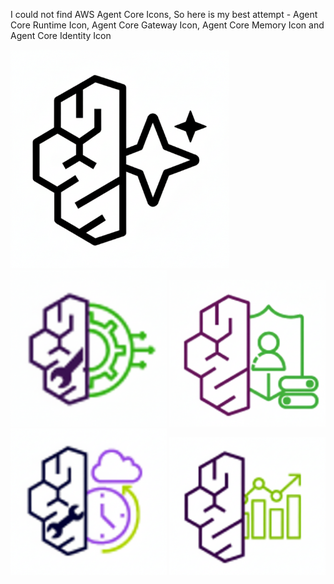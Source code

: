 I could not find AWS Agent Core Icons, So here is my best attempt - Agent Core Runtime Icon, Agent Core Gateway Icon, Agent Core Memory Icon and Agent Core Identity Icon
<p></p>
<img src="agentcore.png" width="350">
<img src="agentcore-gateway.png" width="250">
<img src="agentcore-identity.png" width="250">
<img src="agentcore-runtime.png" width="250">
<img src="agentcore-observability.png" width="250">
